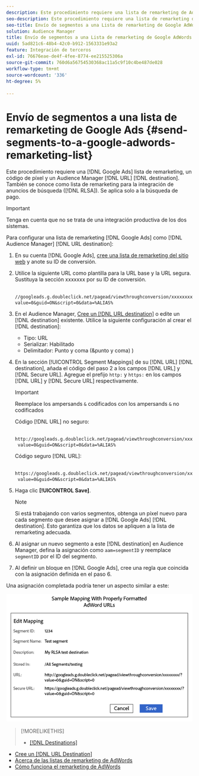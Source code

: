 ```yaml
---
description: Este procedimiento requiere una lista de remarketing de AdWords, un código de píxel y un destino de URL de Audience Manager. También se conoce como lista de remarketing para la integración de anuncios de búsqueda (RLSA). Se aplica solo a la búsqueda de pago.
seo-description: Este procedimiento requiere una lista de remarketing de AdWords, un código de píxel y un destino de URL de Audience Manager. También se conoce como lista de remarketing para la integración de anuncios de búsqueda (RLSA). Se aplica solo a la búsqueda de pago.
seo-title: Envío de segmentos a una Lista de remarketing de Google AdWords
solution: Audience Manager
title: Envío de segmentos a una Lista de remarketing de Google AdWords
uuid: 5ad821c6-48b4-42c0-b912-1563331e93a2
feature: Integración de terceros
exl-id: 76676eae-de4f-4fee-8774-ee215525306a
source-git-commit: 760d6a56754530368ac11a5c9f10c4be487de028
workflow-type: tm+mt
source-wordcount: '336'
ht-degree: 5%

---
```


# Envío de segmentos a una lista de remarketing de Google Ads {#send-segments-to-a-google-adwords-remarketing-list}

Este procedimiento requiere una [!DNL Google Ads] lista de remarketing, un código de píxel y un Audience Manager [!DNL URL] [!DNL destination]. También se conoce como lista de remarketing para la integración de anuncios de búsqueda ([!DNL RLSA]). Se aplica solo a la búsqueda de pago.

>[!IMPORTANT]
>Tenga en cuenta que no se trata de una integración productiva de los dos sistemas.

Para configurar una lista de remarketing [!DNL Google Ads] como [!DNL Audience Manager] [!DNL URL destination]:

1. En su cuenta [!DNL Google Ads], [cree una lista de remarketing del sitio web](https://support.google.com/adwords/answer/2454064?hl=en) y anote su ID de conversión.
1. Utilice la siguiente URL como plantilla para la URL base y la URL segura. Sustituya la sección xxxxxxx por su ID de conversión.

   ```
    //googleads.g.doubleclick.net/pagead/viewthroughconversion/xxxxxxxx/?value=0&guid=ON&script=0&data=%ALIAS%
   ```

1. En el Audience Manager, [Cree un [!DNL URL destination]](../../features/destinations/create-url-destination.md) o edite un [!DNL destination] existente. Utilice la siguiente configuración al crear el [!DNL destination]:
   * Tipo: URL
   * Serializar: Habilitado
   * Delimitador: Punto y coma (&amp;punto y coma) )

1. En la sección [!UICONTROL Segment Mappings] de su [!DNL URL] [!DNL destination], añada el código del paso 2 a los campos [!DNL URL] y [!DNL Secure URL]. Agregue el prefijo `http:` y `https:` en los campos [!DNL URL] y [!DNL Secure URL] respectivamente.

   >[!IMPORTANT]
   >
   >Reemplace los ampersands `&` codificados con los ampersands `&` no codificados

   Código [!DNL URL] no seguro:

   ```
    http://googleads.g.doubleclick.net/pagead/viewthroughconversion/xxxxxxxx/?
    value=0&guid=ON&script=0&data=%ALIAS%
   ```

   Código seguro [!DNL URL]:

   ```
    https://googleads.g.doubleclick.net/pagead/viewthroughconversion/xxxxxxxx/?
    value=0&guid=ON&script=0&data=%ALIAS%
   ```

1. Haga clic **[!UICONTROL Save]**.

   >[!NOTE]
   >
   >Si está trabajando con varios segmentos, obtenga un píxel nuevo para cada segmento que desee asignar a [!DNL Google Ads] [!DNL destination]. Esto garantiza que los datos se apliquen a la lista de remarketing adecuada.

1. Al asignar un nuevo segmento a este [!DNL destination] en Audience Manager, defina la asignación como `aam=segmentID` y reemplace `segmentID` por el ID del segmento.
1. Al definir un bloque en [!DNL Google Ads], cree una regla que coincida con la asignación definida en el paso 6.

Una asignación completada podría tener un aspecto similar a este:

![](../assets/rlsa_mapping.png)

>[!MORELIKETHIS]
>
>* [[!DNL Destinations]](../../features/destinations/destinations.md)
* [Cree un [!DNL URL Destination]](../../features/destinations/create-url-destination.md)
* [Acerca de las listas de remarketing de AdWords](https://support.google.com/adwords/answer/2472738)
* [Cómo funciona el remarketing de AdWords](https://support.google.com/adwords/answer/2454000)

